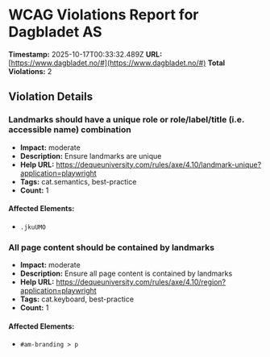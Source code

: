 # WCAG Violations Report for Dagbladet AS

**Timestamp:** 2025-10-17T00:33:32.489Z
**URL:** [https://www.dagbladet.no/#](https://www.dagbladet.no/#)
**Total Violations:** 2

## Violation Details

### Landmarks should have a unique role or role/label/title (i.e. accessible name) combination

- **Impact:** moderate
- **Description:** Ensure landmarks are unique
- **Help URL:** https://dequeuniversity.com/rules/axe/4.10/landmark-unique?application=playwright
- **Tags:** cat.semantics, best-practice
- **Count:** 1

#### Affected Elements:

- `.jkuUMO`

### All page content should be contained by landmarks

- **Impact:** moderate
- **Description:** Ensure all page content is contained by landmarks
- **Help URL:** https://dequeuniversity.com/rules/axe/4.10/region?application=playwright
- **Tags:** cat.keyboard, best-practice
- **Count:** 1

#### Affected Elements:

- `#am-branding > p`
